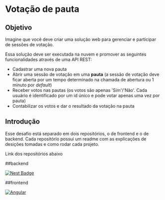 # Votação de pauta 

## Objetivo

Imagine que você deve criar uma solução web para gerenciar e participar de sessões de votação.

Essa solução deve ser executada na nuvem e promover as seguintes funcionalidades através de uma API REST:

- Cadastrar uma nova pauta
- Abrir uma sessão de votação em uma **pauta** (a sessão de votação deve ficar aberta por um tempo determinado na chamada de abertura ou 1 minuto por *default*)
- Receber votos nas pautas (os votos são apenas 'Sim'/'Não'. Cada usuário é identificado por um id único e pode votar apenas uma vez por pauta)
- Contabilizar os votos e dar o resultado da votação na pauta

## Introdução

Esse desafio está separado em dois repositórios, o de frontend e o de backend.
Cada repositório possui um readme com as explicações de desições tomadas e como rodar cada projeto.

Link dos repositórios abaixo

##backend

[![Nest Badge](https://img.shields.io/badge/-NestJs-ea2845?style=flat-square&logo=nestjs&logoColor=white)](https://github.com/guilhermeafonsomb/backend-desafio)

##frontend

[![Angular](https://img.shields.io/badge/-Angular-ff0000?style=flat-square&logo=angular)](https://github.com/guilhermeafonsomb/frontend-desafio)
